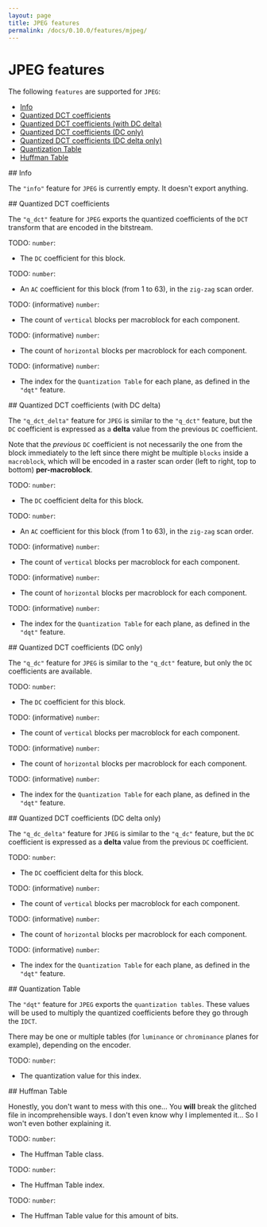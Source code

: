 ```yaml
---
layout: page
title: JPEG features
permalink: /docs/0.10.0/features/mjpeg/
---
```


# JPEG features

The following `features` are supported for `JPEG`:
* [Info](#mjpeg-info)
* [Quantized DCT coefficients](#mjpeg-q_dct)
* [Quantized DCT coefficients (with DC delta)](#mjpeg-q_dct_delta)
* [Quantized DCT coefficients (DC only)](#mjpeg-q_dc)
* [Quantized DCT coefficients (DC delta only)](#mjpeg-q_dc_delta)
* [Quantization Table](#mjpeg-dqt)
* [Huffman Table](#mjpeg-dht)

<!-------------------------------------------------------------------->
<div id="mjpeg-info"></div>
## Info

The `"info"` feature for `JPEG` is currently empty. It doesn't export anything.

<!-------------------------------------------------------------------->
<div id="mjpeg-q_dct"></div>
## Quantized DCT coefficients

The `"q_dct"` feature for `JPEG` exports the quantized coefficients of
the `DCT` transform that are encoded in the bitstream.

<div id="mjpeg_q_dct_desc"></div>
<div id="mjpeg_q_dct_path"></div>

<span id="mjpeg_q_dct_dct_coeff_dc">TODO</span>: `number`:<br />
* The `DC` coefficient for this block.

<span id="mjpeg_q_dct_dct_coeff_ac">TODO</span>: `number`:<br />
* An `AC` coefficient for this block (from 1 to 63), in the `zig-zag` scan order.

<span id="mjpeg_q_dct_v_count">TODO</span>: (informative) `number`:<br />
* The count of `vertical` blocks per macroblock for each component.

<span id="mjpeg_q_dct_h_count">TODO</span>: (informative) `number`:<br />
* The count of `horizontal` blocks per macroblock for each component.

<span id="mjpeg_q_dct_quant_index">TODO</span>: (informative) `number`:<br />
* The index for the `Quantization Table` for each plane, as defined in the `"dqt"` feature.

<!-------------------------------------------------------------------->
<div id="mjpeg-q_dct_delta"></div>
## Quantized DCT coefficients (with DC delta)

The `"q_dct_delta"` feature for `JPEG` is similar to the `"q_dct"` feature,
but the `DC` coefficient is expressed as a **delta** value from the previous
`DC` coefficient.

<!--
### Blocks and Macroblocks in JPEG

The `JPEG` codec divides the image into `blocks` of `8x8` pixels.
These blocks are grouped into `macroblocks` (in the `JPEG` specification
they're called `MCUs`, for `minimum coded units`, but we'll call them
`macroblocks`).

The grouping of `block`s into a `macroblock` will depend on the chroma
subsampling used. Read the [YUV overview](../codecs/yuv) for a better
understanding of chroma subsampling.

In the following `YUV420` `macroblock`, we have 4 `Y` `block`s for each
1 `U` and 1 `V` block. Therefore, we have 6 blocks inside 1 macroblock.

<div id="yuv420_macroblock"></div>

NOTE draw_yuv on my box draws 174x174px
320x240 -> 160x120
QCIF 176x144 -> QQCIF 88x72

The sequence in which the `blocks` are encoded inside a `macroblock` is
in raster scan order (left to right, top to bottom), starting with the
first component (`Y`), then `U`, and then `V`.

<div id="yuv420_macroblock_raster"></div>
12 5 6
34

Now look at how this `YUV422` macroblock is encoded.

<div id="yuv422_macroblock_raster_2"></div>
12 5 7
34 6 8

But it could also equally be encoded as:

<div id="yuv422_macroblock_raster_1"></div>
12 3 4

So in `JPEG` we have the vertical and horizontal sampling factor.
It specifies how many blocks are encoded by macroblock.

Why does this matter (1 or 2)? Well, the DC prediction will be in a different order.
-->
<!--
https://zpl.fi/chroma-subsampling-and-jpeg-sampling-factors
-->

Note that the *previous* `DC` coefficient is not necessarily the one from
the block immediately to the left since there might be multiple `blocks`
inside a `macroblock`, which will be encoded in a raster scan order (left
to right, top to bottom) **per-macroblock**.

<div id="mjpeg_q_dct_delta_desc"></div>
<div id="mjpeg_q_dct_delta_path"></div>

<span id="mjpeg_q_dct_delta_dct_coeff_dc_delta">TODO</span>: `number`:<br />
* The `DC` coefficient delta for this block.

<span id="mjpeg_q_dct_delta_dct_coeff_ac">TODO</span>: `number`:<br />
* An `AC` coefficient for this block (from 1 to 63), in the `zig-zag` scan order.

<span id="mjpeg_q_dct_delta_v_count">TODO</span>: (informative) `number`:<br />
* The count of `vertical` blocks per macroblock for each component.

<span id="mjpeg_q_dct_delta_h_count">TODO</span>: (informative) `number`:<br />
* The count of `horizontal` blocks per macroblock for each component.

<span id="mjpeg_q_dct_delta_quant_index">TODO</span>: (informative) `number`:<br />
* The index for the `Quantization Table` for each plane, as defined in the `"dqt"` feature.

<!-------------------------------------------------------------------->
<div id="mjpeg-q_dc"></div>
## Quantized DCT coefficients (DC only)

The `"q_dc"` feature for `JPEG` is similar to the `"q_dct"` feature,
but only the `DC` coefficients are available.

<div id="mjpeg_q_dc_desc"></div>
<div id="mjpeg_q_dc_path"></div>

<span id="mjpeg_q_dc_dct_coeff_dc">TODO</span>: `number`:<br />
* The `DC` coefficient for this block.

<span id="mjpeg_q_dc_v_count">TODO</span>: (informative) `number`:<br />
* The count of `vertical` blocks per macroblock for each component.

<span id="mjpeg_q_dc_h_count">TODO</span>: (informative) `number`:<br />
* The count of `horizontal` blocks per macroblock for each component.

<span id="mjpeg_q_dc_quant_index">TODO</span>: (informative) `number`:<br />
* The index for the `Quantization Table` for each plane, as defined in the `"dqt"` feature.

<!-------------------------------------------------------------------->
<div id="mjpeg-q_dc_delta"></div>
## Quantized DCT coefficients (DC delta only)

The `"q_dc_delta"` feature for `JPEG` is similar to the `"q_dc"` feature,
but the `DC` coefficient is expressed as a **delta** value from the previous
`DC` coefficient.

<div id="mjpeg_q_dc_delta_desc"></div>
<div id="mjpeg_q_dc_delta_path"></div>

<span id="mjpeg_q_dc_delta_dct_coeff_dc_delta">TODO</span>: `number`:<br />
* The `DC` coefficient delta for this block.

<span id="mjpeg_q_dc_delta_v_count">TODO</span>: (informative) `number`:<br />
* The count of `vertical` blocks per macroblock for each component.

<span id="mjpeg_q_dc_delta_h_count">TODO</span>: (informative) `number`:<br />
* The count of `horizontal` blocks per macroblock for each component.

<span id="mjpeg_q_dc_delta_quant_index">TODO</span>: (informative) `number`:<br />
* The index for the `Quantization Table` for each plane, as defined in the `"dqt"` feature.

<!-------------------------------------------------------------------->
<div id="mjpeg-dqt"></div>
## Quantization Table

The `"dqt"` feature for `JPEG` exports the `quantization tables`.
These values will be used to multiply the quantized coefficients before
they go through the `IDCT`.

There may be one or multiple tables (for `luminance` or `chrominance`
planes for example), depending on the encoder.

<div id="mjpeg_dqt_desc"></div>
<div id="mjpeg_dqt_path"></div>

<span id="mjpeg_dqt_quant_value">TODO</span>: `number`:<br />
* The quantization value for this index.

<!-------------------------------------------------------------------->
<div id="mjpeg-dht"></div>
## Huffman Table

Honestly, you don't want to mess with this one...
You **will** break the glitched file in incomprehensible ways.
I don't even know why I implemented it...
So I won't even bother explaining it.

<div id="mjpeg_dht_desc"></div>
<div id="mjpeg_dht_path"></div>

<span id="mjpeg_dht_class">TODO</span>: `number`:<br />
* The Huffman Table class.

<span id="mjpeg_dht_index">TODO</span>: `number`:<br />
* The Huffman Table index.

<span id="mjpeg_dht_value">TODO</span>: `number`:<br />
* The Huffman Table value for this amount of bits.

<!-------------------------------------------------------------------->
<script type="module" src="../mjpeg.js"></script>
